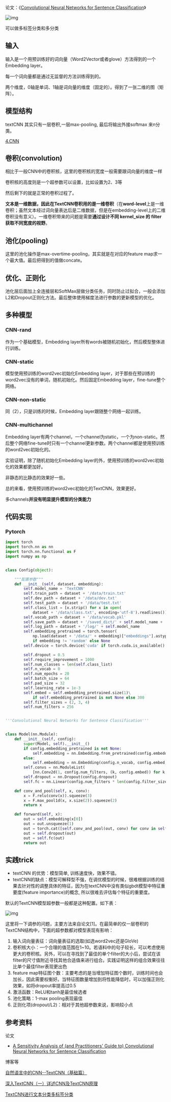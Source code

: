 论文：《[Convolutional Neural Networks for Sentence Classification](https://link.zhihu.com/?target=https%3A//arxiv.org/abs/1408.5882)》

![img](img/1182656-20180919171920103-1233770993.png)

可以做多标签分类和多分类

## 输入

输入是一个用预训练好的词向量（Word2Vector或者glove）方法得到的一个Embedding layer。

每一个词向量都是通过无监督的方法训练得到的。

两个维度，0轴是单词、1轴是词向量的维度（固定的）。得到了一张二维的图（矩阵）。

## 模型结构

textCNN 其实只有一层卷积,一层max-pooling, 最后将输出外接softmax 来n分类。

[4.CNN](../../deep_learning/4.CNN.md)

## 卷积(convolution)

相比于一般CNN中的卷积核，这里的卷积核的宽度一般需要跟词向量的维度一样

卷积核的高度则是一个超参数可以设置，比如设置为2、3等

然后剩下的就是正常的卷积过程了。

**文本是一维数据，因此在TextCNN卷积用的是一维卷积**（在**word-level**上是一维卷积；虽然文本经过词向量表达后是二维数据，但是在embedding-level上的二维卷积没有意义）。一维卷积带来的问题是需要**通过设计不同 kernel_size 的 filter 获取不同宽度的视野**。

## 池化(pooling)

这里的池化操作是max-overtime-pooling，其实就是在对应的feature map求一个最大值。最后把得到的值做concate。

## 优化、正则化

池化层后面加上全连接层和SoftMax层做分类任务，同时防止过拟合，一般会添加L2和Dropout正则化方法。最后整体使用梯度法进行参数的更新模型的优化。

## **多种模型**

### CNN-rand

作为一个基础模型，Embedding layer所有words被随机初始化，然后模型整体进行训练。

### CNN-static

模型使用预训练的word2vec初始化Embedding layer，对于那些在预训练的word2vec没有的单词，随机初始化。然后固定Embedding layer，fine-tune整个网络。

### CNN-non-static

同（2），只是训练的时候，Embedding layer跟随整个网络一起训练。

### CNN-multichannel

Embedding layer有两个channel，一个channel为static，一个为non-static。然后整个网络fine-tune时只有一个channel更新参数。两个channel都是使用预训练的word2vec初始化的。



实验证明，除了随机初始化Embedding layer的外，使用预训练的word2vec初始化的效果都更加好。

非静态的比静态的效果好一些。

总的来看，使用预训练的word2vec初始化的TextCNN，效果更好。

多channels**并没有明显提升模型的分类能力**

## 代码实现

### Pytorch

```python
import torch
import torch.nn as nn
import torch.nn.functional as F
import numpy as np


class Config(object):

    """配置参数"""
    def __init__(self, dataset, embedding):
        self.model_name = 'TextCNN'
        self.train_path = dataset + '/data/train.txt'                                # 训练集
        self.dev_path = dataset + '/data/dev.txt'                                    # 验证集
        self.test_path = dataset + '/data/test.txt'                                  # 测试集
        self.class_list = [x.strip() for x in open(
            dataset + '/data/class.txt', encoding='utf-8').readlines()]              # 类别名单
        self.vocab_path = dataset + '/data/vocab.pkl'                                # 词表
        self.save_path = dataset + '/saved_dict/' + self.model_name + '.ckpt'        # 模型训练结果
        self.log_path = dataset + '/log/' + self.model_name
        self.embedding_pretrained = torch.tensor(
            np.load(dataset + '/data/' + embedding)["embeddings"].astype('float32'))\
            if embedding != 'random' else None                                       # 预训练词向量
        self.device = torch.device('cuda' if torch.cuda.is_available() else 'cpu')   # 设备

        self.dropout = 0.5                                              # 随机失活
        self.require_improvement = 1000                                 # 若超过1000batch效果还没提升，则提前结束训练
        self.num_classes = len(self.class_list)                         # 类别数
        self.n_vocab = 0                                                # 词表大小，在运行时赋值
        self.num_epochs = 20                                            # epoch数
        self.batch_size = 64                                           # mini-batch大小
        self.pad_size = 32                                              # 每句话处理成的长度(短填长切)
        self.learning_rate = 1e-3                                       # 学习率
        self.embed = self.embedding_pretrained.size(1)\
            if self.embedding_pretrained is not None else 300           # 字向量维度
        self.filter_sizes = (2, 3, 4)                                   # 卷积核尺寸
        self.num_filters = 256                                          # 卷积核数量(channels数)


'''Convolutional Neural Networks for Sentence Classification'''


class Model(nn.Module):
    def __init__(self, config):
        super(Model, self).__init__()
        if config.embedding_pretrained is not None:
            self.embedding = nn.Embedding.from_pretrained(config.embedding_pretrained, freeze=False)
        else:
            self.embedding = nn.Embedding(config.n_vocab, config.embed, padding_idx=config.n_vocab - 1)
        self.convs = nn.ModuleList(
            [nn.Conv2d(1, config.num_filters, (k, config.embed)) for k in config.filter_sizes])
        self.dropout = nn.Dropout(config.dropout)
        self.fc = nn.Linear(config.num_filters * len(config.filter_sizes), config.num_classes)

    def conv_and_pool(self, x, conv):
        x = F.relu(conv(x)).squeeze(3)
        x = F.max_pool1d(x, x.size(2)).squeeze(2)
        return x

    def forward(self, x):
        out = self.embedding(x[0])
        out = out.unsqueeze(1)
        out = torch.cat([self.conv_and_pool(out, conv) for conv in self.convs], 1)
        out = self.dropout(out)
        out = self.fc(out)
        return out
```





## 实践trick

- textCNN 的优势：模型简单, 训练速度快，效果不错。
- textCNN的缺点：模型可解释型不强，在调优模型的时候，很难根据训练的结果去针对性的调整具体的特征，因为在textCNN中没有类似gbdt模型中特征重要度(feature importance)的概念, 所以很难去评估每个特征的重要度。 

默认的TextCNN模型超参数一般都是这种配置。如下表：

![img](https://pic1.zhimg.com/v2-a0de86fee7c073e95ee325fea3ba21f8_b.jpg)

这里将一下调参的问题，主要方法来自论文[1]。在最简单的仅一层卷积的TextCNN结构中，下面的超参数都对模型表现有影响：

1. 输入词向量表征：词向量表征的选取(如选word2vec还是GloVe)
2. 卷积核大小：一个合理的值范围在1~10。若语料中的句子较长，可以考虑使用更大的卷积核。另外，可以在寻找到了最佳的单个filter的大小后，尝试在该filter的尺寸值附近寻找其他合适值来进行组合。实践证明这样的组合效果往往比单个最佳filter表现更出色
3. feature map特征图个数：主要考虑的是当增加特征图个数时，训练时间也会加长，因此需要权衡好。当特征图数量增加到将性能降低时，可以加强正则化效果，如将dropout率提高过0.5
4. 激活函数：ReLU和tanh是最佳候选者
5. 池化策略：1-max pooling表现最佳
6. 正则化项(dropout/L2)：相对于其他超参数来说，影响较小点



## 参考资料

论文

- [A Sensitivity Analysis of (and Practitioners' Guide to) Convolutional Neural Networks for Sentence Classification](https://link.zhihu.com/?target=https%3A//arxiv.org/abs/1510.03820)

博客等

[自然语言中的CNN--TextCNN（基础篇）](https://zhuanlan.zhihu.com/p/40276005)

[深入TextCNN（一）详述CNN及TextCNN原理](https://zhuanlan.zhihu.com/p/77634533)

[TextCNN进行文本分类多标签分类](https://blog.csdn.net/weixin_42813521/article/details/104991490)

